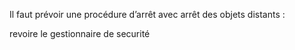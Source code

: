 
Il faut prévoir une procédure d’arrêt avec arrêt des
objets distants :

revoire le gestionnaire de securité
